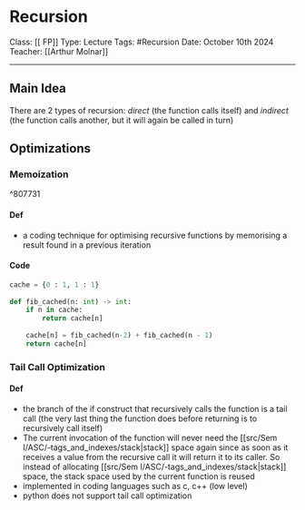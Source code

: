 # Recursion 
Class: [[ FP]]
Type: Lecture
Tags: #Recursion 
Date: October 10th 2024
Teacher: [[Arthur Molnar]]
___

## Main Idea 
There are 2 types of recursion: *direct* (the function calls itself) and *indirect* (the function calls another, but it will again be called in turn)
## Optimizations
### Memoization
^807731
#### Def
- a coding technique for optimising recursive functions by memorising a result found in a previous iteration 
#### Code
```python
cache = {0 : 1, 1 : 1}  
  
def fib_cached(n: int) -> int:  
    if n in cache:  
        return cache[n]  
  
    cache[n] = fib_cached(n-2) + fib_cached(n - 1)  
    return cache[n]
```

### Tail Call Optimization
#### Def 
- the branch of the if construct that recursively calls the function is a tail call (the very last thing the function does before returning is to recursively call itself)
- The current invocation of the function will never need the [[src/Sem I/ASC/-tags_and_indexes/stack|stack]] space again since as soon as it receives a value from the recursive call it will return it to its caller. So instead of allocating [[src/Sem I/ASC/-tags_and_indexes/stack|stack]] space, the stack space used by the current function is reused
- implemented in coding languages such as c, c++ (low level)
- python does not support tail call optimization 